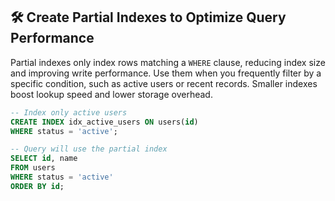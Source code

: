 ## 🛠 Create Partial Indexes to Optimize Query Performance
Partial indexes only index rows matching a `WHERE` clause, reducing index size and improving write performance. Use them when you frequently filter by a specific condition, such as active users or recent records. Smaller indexes boost lookup speed and lower storage overhead.

```sql
-- Index only active users
CREATE INDEX idx_active_users ON users(id)
WHERE status = 'active';

-- Query will use the partial index
SELECT id, name
FROM users
WHERE status = 'active'
ORDER BY id;
```
